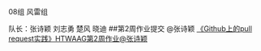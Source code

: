 08组 风雷组

队长：张诗颖
刘志勇
楚风
晓迪
##第2周作业提交
@张诗颖
[《Github上的pull request实践》HTWAAG第2周作业@张诗颖](http://www.jianshu.com/writer#/notebooks/2974109/notes/4284411/writing)
